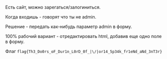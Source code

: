 Есть сайт, можно зарегаться/залогиниться.

Когда входишь - говорят что ты не admin.

Решение - передать как-нибудь параметр admin в форму.

100% рабочий вариант - отредактировать html, добавив еще одно поле в форму.

Флаг `flag{Th3_Do0rs_oF_Dur1n_L0rD_0f_|\/|or14_5p34k_fr1eNd_aNd_3nT3r}`
